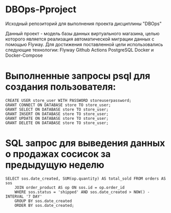 # DBOps-Pproject
Исходный репозиторий для выполнения проекта дисциплины "DBOps"

Данный проект - модель базы данных виртуального магазина, целью которого является реализация
автоматической миграции данных с помощью Flyway. Для достижения поставленной цели
использовались следующие технологии:
Flyway
Github Actions
PostgreSQL
Docker и Docker-Compose

# Выполненные запросы psql для создания пользователя:
```
CREATE USER store_user WITH PASSWORD storeuserpassword;
GRANT CONNECT ON DATABASE store TO store_user;
GRANT SELECT ON DATABASE store TO store_user;
GRANT INSERT ON DATABASE store TO store_user;
GRANT UPDATE ON DATABASE store TO store_user;
GRANT DELETE ON DATABASE store TO store_user;
```

# SQL запрос для выведения данных о продажах сосисок за предыдущую неделю
```
SELECT sos.date_created, SUM(op.quantity) AS total_sold FROM orders AS sos 
    JOIN order_product AS op ON sos.id = op.order_id 
    WHERE sos.status = 'shipped' AND sos.date_created > NOW() - INTERVAL '7 DAY' 
    GROUP BY sos.date_created 
    ORDER BY sos.date_created;
```